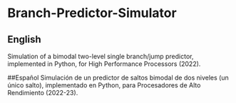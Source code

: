 # Branch-Predictor-Simulator
## English
Simulation of a bimodal two-level single branch/jump predictor, implemented in Python, for High Performance Processors (2022).

##Español
Simulación de un predictor de saltos bimodal de dos niveles (un único salto), implementado en Python, para Procesadores de Alto Rendimiento (2022-23).
